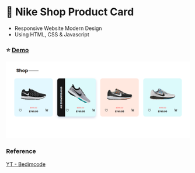 # :mount_fuji: Nike Shop Product Card

- Responsive Website Modern Design
- Using HTML, CSS & Javascript

### :star: [Demo](https://fakestandard.github.io/ui-nike-shop-product-card/)

![COVER](./preview.png)

### Reference
[YT - Bedimcode](https://www.youtube.com/watch?v=iVHvPSe2mpE&list=PL07efmqYWHZ9NmT3xyUFp7J7DptS8TcJr&index=4)

